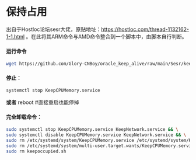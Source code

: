 # 保持占用
出自于Hostloc论坛sesr大佬，原贴地址：https://hostloc.com/thread-1132162-1-1.html 。在此将其ARM命令与AMD命令整合到一个脚本中，由脚本自行判断。

#### 运行命令
```bash
wget https://github.com/Glory-CNBoy/oracle_keep_alive/raw/main/Sesr/keepoccupied.sh && bash keepoccupied.sh
```

#### 停止：
```bash
systemctl stop KeepCPUMemory.service
```
**或者**
reboot  #直接重启也能停掉

#### 完全卸载命令：
```bash
sudo systemctl stop KeepCPUMemory.service KeepNetwork.service && \
sudo systemctl disable KeepCPUMemory.service KeepNetwork.service && \
sudo rm /etc/systemd/system/KeepCPUMemory.service /etc/systemd/system/KeepNetwork.service && \
sudo rm /etc/systemd/system/multi-user.target.wants/KeepCPUMemory.service /etc/systemd/system/multi-user.target.wants/KeepNetwork.service && \
sudo rm keepoccupied.sh
```  
